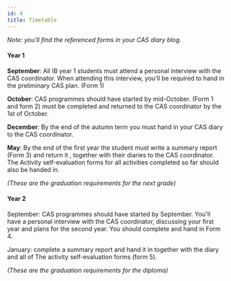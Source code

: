 ```yaml
---
id: 4
title: Timetable
---
```


_Note: you'll find the referenced forms in your CAS diary blog._

#### Year 1

**September**: All IB year 1 students must attend a personal interview with the CAS coordinator. When attending this interview, you'll be required to hand in the preliminary CAS plan. (Form 1)

**October**: CAS programmes should have started by mid-October. (Form 1 and form 2) must be completed and returned to the CAS coordinator by the 1st of October.

**December**: By the end of the autumn term you must hand in your CAS diary to the CAS coordinator.

**May**: By the end of the first year the student must write a summary report (Form 3) and return it , together with their diaries to the CAS coordinator. The Activity self-evaluation forms for all activities completed so far should also be handed in.

_(These are the graduation requirements for the next grade)_

#### Year 2

September: CAS programmes should have started by September. You'll have a personal interview with the CAS coordinator, discussing your first year and plans for the second year. You should complete and hand in Form 4.

January: complete a summary report and hand it in together with the diary and all of The activity self-evaluation forms (form 5).

_(These are the graduation requirements for the diploma)_
